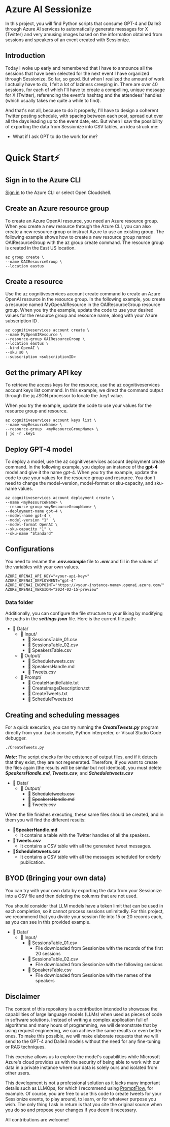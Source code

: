 # Azure AI Sessionize
In this project, you will find Python scripts that consume GPT-4 and Dalle3 through Azure AI services to automatically generate messages for X (Twitter) and very amusing images based on the information obtained from sessions and speakers of an event created with Sessionize.

## Introduction
Today I woke up early and remembered that I have to announce all the sessions that have been selected for the next event I have organized through Sessionize. So far, so good. But when I realized the amount of work I actually have to do, I felt a lot of laziness creeping in.
There are over 40 sessions, for each of which I'll have to create a compelling, unique message for X (Twitter), referencing the event's hashtag and the attendees' handles (which usually takes me quite a while to find).

And that's not all, because to do it properly, I'll have to design a coherent Twitter posting schedule, with spacing between each post, spread out over all the days leading up to the event date, etc. But when I saw the possibility of exporting the data from Sessionize into CSV tables, an idea struck me: 
- What if I ask GPT to do the work for me?

# Quick Start⚡

## Sign in to the Azure CLI
[Sign in](https://learn.microsoft.com/en-us/cli/azure/authenticate-azure-cli) to the Azure CLI or select Open Cloudshell.

## Create an Azure resource group
To create an Azure OpenAI resource, you need an Azure resource group. When you create a new resource through the Azure CLI, you can also create a new resource group or instruct Azure to use an existing group. The following example shows how to create a new resource group named OAIResourceGroup with the az group create command. The resource group is created in the East US location.

```shell
az group create \
--name OAIResourceGroup \
--location eastus
```

## Create a resource
Use the az cognitiveservices account create command to create an Azure OpenAI resource in the resource group. In the following example, you create a resource named MyOpenAIResource in the OAIResourceGroup resource group. When you try the example, update the code to use your desired values for the resource group and resource name, along with your Azure subscription ID <subscriptionID>.

```shell
az cognitiveservices account create \
--name MyOpenAIResource \
--resource-group OAIResourceGroup \
--location eastus \
--kind OpenAI \
--sku s0 \
--subscription <subscriptionID>
```

## Get the primary API key
To retrieve the access keys for the resource, use the az cognitiveservices account keys list command. In this example, we direct the command output through the jq JSON processor to locate the .key1 value.

When you try the example, update the code to use your values for the resource group and resource.

```shell
az cognitiveservices account keys list \
--name <myResourceName> \
--resource-group  <myResourceGroupName> \
| jq -r .key1
```

## Deploy GPT-4 model
To deploy a model, use the az cognitiveservices account deployment create command. In the following example, you deploy an instance of the **gpt-4** model and give it the name gpt-4. When you try the example, update the code to use your values for the resource group and resource. You don't need to change the model-version, model-format or sku-capacity, and sku-name values.

```shell
az cognitiveservices account deployment create \
--name <myResourceName> \
--resource-group <myResourceGroupName> \
--deployment-name gpt-4 \
--model-name gpt-4 \
--model-version "1"  \
--model-format OpenAI \
--sku-capacity "1" \
--sku-name "Standard"
```

## Configurations 
You need to rename the ***.env.example*** file to ***.env*** and fill in the values of the variables with your own values.

```shell
AZURE_OPENAI_API_KEY="<your-api-key>"
AZURE_OPENAI_DEPLOYMENT="gpt-4"
AZURE_OPENAI_ENDPOINT="https://<your-instance-name>.openai.azure.com/"
AZURE_OPENAI_VERSION="2024-02-15-preview"
```

### Data folder 
Additionally, you can configure the file structure to your liking by modifying the paths in the ***settings.json*** file. Here is the current file path:

- 📁 Data/
    - 📂 Input/
        - 📄 SessionsTable_01.csv
        - 📄 SessionsTable_02.csv
        - 📄 SpeakersTable.csv
    - 📂 Output/
        - 📄 Scheduletweets.csv
        - 📄 SpeakersHandle.md
        - 📄 Tweets.csv
    - 📂 Prompt/
        - 📄 CreateHandleTable.txt
        - 📄 CreateImageDescription.txt
        - 📄 CreateTweets.txt
        - 📄 ScheduleTweets.txt

## Creating and scheduling messages
For a quick execution, you can try running the ***CreateTweets.py*** program directly from your .bash console, Python interpreter, or Visual Studio Code debugger.

```shell
./CreateTweets.py
```

***Note:*** The script checks for the existence of output files, and if it detects that they exist, they are not regenerated. Therefore, if you want to create the files again (the results will be similar but not identical), you must delete ***SpeakersHandle.md***, ***Tweets.csv***, and ***Scheduletweets.csv***

- 📁 Data/
    - 📂 Output/
        - 📄 ~~Scheduletweets.csv~~
        - 📄 ~~SpeakersHandle.md~~
        - 📄 ~~Tweets.csv~~


When the file finishes executing, these same files should be created, and in them you will find the different results:

- 📄**SpeakerHandle.md** 
    - It contains a table with the Twitter handles of all the speakers.
- 📄**Tweets.csv** 
    - It contains a CSV table with all the generated tweet messages.
- 📄**Scheduletweets.csv** 
    - It contains a CSV table with all the messages scheduled for orderly publication.

## BYOD (Bringing your own data)
You can try with your own data by exporting the data from your Sessionize into a CSV file and then deleting the columns that are not used.

You should consider that LLM models have a token limit that can be used in each completion, so it cannot process sessions unlimitedly. For this project, we recommend that you divide your session file into 15 or 20 records each, as you can see in this provided example.

- 📁 Data/
    - 📂 Input/
        - 📄 SessionsTable_01.csv   
            - File downloaded from Sessionize with the records of the first 20 sessions
        - 📄 SessionsTable_02.csv
            - File downloaded from Sessionize with the following sessions
        - 📄 SpeakersTable.csv
            - File downloaded from Sessionize with the names of the speakers

## Disclaimer
The content of this repository is a contribution intended to showcase the capabilities of large language models (LLMs) when used as pieces of code in software solutions. 
Instead of writing a complex application full of algorithms and many hours of programming, we will demonstrate that by using request engineering, we can achieve the same results or even better ones.
To make this possible, we will make elaborate requests that we will send to the GPT-4 and Dalle3 models without the need for any fine-tuning or RAG techniques.

This exercise allows us to explore the model's capabilities while Microsoft Azure's cloud provides us with the security of being able to work with our data in a private instance where our data is solely ours and isolated from other users.

This development is not a professional solution as it lacks many important details such as LLMOps, for which I recommend using [PromptFlow](https://github.com/microsoft/promptflow), for example.
Of course, you are free to use this code to create tweets for your Sessionize events, to play around, to learn, or for whatever purpose you wish. The only thing I ask in return is that you cite the original source when you do so and propose your changes if you deem it necessary.

All contributions are welcome!
